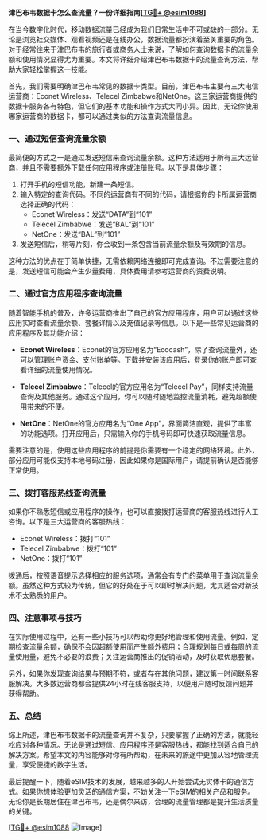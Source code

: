 **津巴布韦数据卡怎么查流量？一份详细指南[[TG💪+ @esim1088](https://t.me/s/esim1088)]**

在当今数字化时代，移动数据流量已经成为我们日常生活中不可或缺的一部分。无论是浏览社交媒体、观看视频还是在线办公，数据流量都扮演着至关重要的角色。对于经常往来于津巴布韦的旅行者或商务人士来说，了解如何查询数据卡的流量余额和使用情况显得尤为重要。本文将详细介绍津巴布韦数据卡的流量查询方法，帮助大家轻松掌握这一技能。

首先，我们需要明确津巴布韦常见的数据卡类型。目前，津巴布韦主要有三大电信运营商：Econet Wireless、Telecel Zimbabwe和NetOne。这三家运营商提供的数据卡服务各有特色，但它们的基本功能和操作方式大同小异。因此，无论你使用哪家运营商的数据卡，都可以通过类似的方法查询流量信息。

### **一、通过短信查询流量余额**

最简便的方式之一是通过发送短信来查询流量余额。这种方法适用于所有三大运营商，并且不需要额外下载任何应用程序或注册账号。以下是具体步骤：

1. 打开手机的短信功能，新建一条短信。
2. 输入特定的查询代码。不同的运营商有不同的代码，请根据你的卡所属运营商选择正确的代码：
   - Econet Wireless：发送“DATA”到“101”
   - Telecel Zimbabwe：发送“BAL”到“101”
   - NetOne：发送“BAL”到“101”
3. 发送短信后，稍等片刻，你会收到一条包含当前流量余额及有效期的信息。

这种方法的优点在于简单快捷，无需依赖网络连接即可完成查询。不过需要注意的是，发送短信可能会产生少量费用，具体费用请参考运营商的资费说明。

### **二、通过官方应用程序查询流量**

随着智能手机的普及，许多运营商推出了自己的官方应用程序，用户可以通过这些应用实时查看流量余额、套餐详情以及充值记录等信息。以下是一些常见运营商的应用程序及其功能介绍：

- **Econet Wireless**：Econet的官方应用名为“Ecocash”，除了查询流量外，还可以管理账户资金、支付账单等。下载并安装该应用后，登录你的账户即可查看详细的流量使用情况。
  
- **Telecel Zimbabwe**：Telecel的官方应用名为“Telecel Pay”，同样支持流量查询及其他服务。通过这个应用，你可以随时随地监控流量消耗，避免超额使用带来的不便。

- **NetOne**：NetOne的官方应用名为“One App”，界面简洁直观，提供了丰富的功能选项。打开应用后，只需输入你的手机号码即可快速获取流量信息。

需要注意的是，使用这些应用程序的前提是你需要有一个稳定的网络环境。此外，部分应用可能仅支持本地号码注册，因此如果你是国际用户，请提前确认是否能够正常使用。

### **三、拨打客服热线查询流量**

如果你不熟悉短信或应用程序的操作，也可以直接拨打运营商的客服热线进行人工咨询。以下是三大运营商的客服热线：
- Econet Wireless：拨打“101”
- Telecel Zimbabwe：拨打“101”
- NetOne：拨打“101”

拨通后，按照语音提示选择相应的服务选项，通常会有专门的菜单用于查询流量余额。虽然这种方式较为传统，但它的好处在于可以即时解决问题，尤其适合对新技术不太熟悉的用户。

### **四、注意事项与技巧**

在实际使用过程中，还有一些小技巧可以帮助你更好地管理和使用流量。例如，定期检查流量余额，确保不会因超额使用而产生额外费用；合理规划每日或每周的流量使用量，避免不必要的浪费；关注运营商推出的促销活动，及时获取优惠套餐。

另外，如果你发现查询结果与预期不符，或者存在其他问题，建议第一时间联系客服解决。大多数运营商都会提供24小时在线客服支持，以便用户随时反馈问题并获得帮助。

### **五、总结**

综上所述，津巴布韦数据卡的流量查询并不复杂，只要掌握了正确的方法，就能轻松应对各种情况。无论是通过短信、应用程序还是客服热线，都能找到适合自己的解决方案。希望本文的内容能够对你有所帮助，在未来的旅途中更加从容地管理流量，享受便捷的数字生活。

最后提醒一下，随着eSIM技术的发展，越来越多的人开始尝试无实体卡的通信方式。如果你想体验更加灵活的通信方案，不妨关注一下eSIM的相关产品和服务。无论你是长期居住在津巴布韦，还是偶尔来访，合理的流量管理都是提升生活质量的关键。

[[TG💪+ @esim1088](https://t.me/s/esim1088) ![Image](https://i.postimg.cc/4NQfJmqS/Snipaste-2025-05-13-00-14-12.png)]